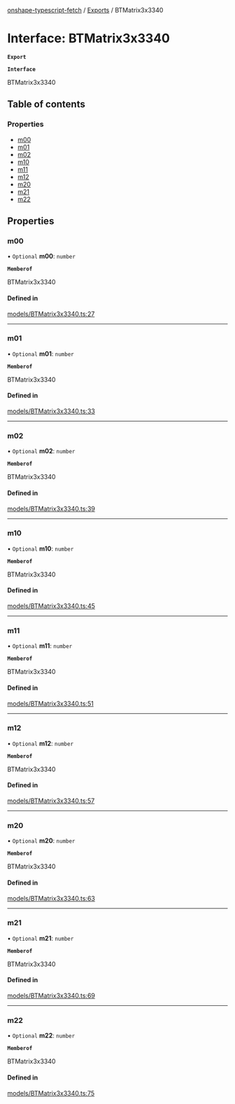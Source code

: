 [onshape-typescript-fetch](../README.md) / [Exports](../modules.md) / BTMatrix3x3340

# Interface: BTMatrix3x3340

**`Export`**

**`Interface`**

BTMatrix3x3340

## Table of contents

### Properties

- [m00](BTMatrix3x3340.md#m00)
- [m01](BTMatrix3x3340.md#m01)
- [m02](BTMatrix3x3340.md#m02)
- [m10](BTMatrix3x3340.md#m10)
- [m11](BTMatrix3x3340.md#m11)
- [m12](BTMatrix3x3340.md#m12)
- [m20](BTMatrix3x3340.md#m20)
- [m21](BTMatrix3x3340.md#m21)
- [m22](BTMatrix3x3340.md#m22)

## Properties

### m00

• `Optional` **m00**: `number`

**`Memberof`**

BTMatrix3x3340

#### Defined in

[models/BTMatrix3x3340.ts:27](https://github.com/toebes/onshape-typescript-fetch/blob/3e11ae1/models/BTMatrix3x3340.ts#L27)

___

### m01

• `Optional` **m01**: `number`

**`Memberof`**

BTMatrix3x3340

#### Defined in

[models/BTMatrix3x3340.ts:33](https://github.com/toebes/onshape-typescript-fetch/blob/3e11ae1/models/BTMatrix3x3340.ts#L33)

___

### m02

• `Optional` **m02**: `number`

**`Memberof`**

BTMatrix3x3340

#### Defined in

[models/BTMatrix3x3340.ts:39](https://github.com/toebes/onshape-typescript-fetch/blob/3e11ae1/models/BTMatrix3x3340.ts#L39)

___

### m10

• `Optional` **m10**: `number`

**`Memberof`**

BTMatrix3x3340

#### Defined in

[models/BTMatrix3x3340.ts:45](https://github.com/toebes/onshape-typescript-fetch/blob/3e11ae1/models/BTMatrix3x3340.ts#L45)

___

### m11

• `Optional` **m11**: `number`

**`Memberof`**

BTMatrix3x3340

#### Defined in

[models/BTMatrix3x3340.ts:51](https://github.com/toebes/onshape-typescript-fetch/blob/3e11ae1/models/BTMatrix3x3340.ts#L51)

___

### m12

• `Optional` **m12**: `number`

**`Memberof`**

BTMatrix3x3340

#### Defined in

[models/BTMatrix3x3340.ts:57](https://github.com/toebes/onshape-typescript-fetch/blob/3e11ae1/models/BTMatrix3x3340.ts#L57)

___

### m20

• `Optional` **m20**: `number`

**`Memberof`**

BTMatrix3x3340

#### Defined in

[models/BTMatrix3x3340.ts:63](https://github.com/toebes/onshape-typescript-fetch/blob/3e11ae1/models/BTMatrix3x3340.ts#L63)

___

### m21

• `Optional` **m21**: `number`

**`Memberof`**

BTMatrix3x3340

#### Defined in

[models/BTMatrix3x3340.ts:69](https://github.com/toebes/onshape-typescript-fetch/blob/3e11ae1/models/BTMatrix3x3340.ts#L69)

___

### m22

• `Optional` **m22**: `number`

**`Memberof`**

BTMatrix3x3340

#### Defined in

[models/BTMatrix3x3340.ts:75](https://github.com/toebes/onshape-typescript-fetch/blob/3e11ae1/models/BTMatrix3x3340.ts#L75)
